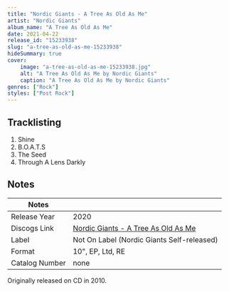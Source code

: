 ```yaml
---
title: "Nordic Giants - A Tree As Old As Me"
artist: "Nordic Giants"
album_name: "A Tree As Old As Me"
date: 2021-04-22
release_id: "15233938"
slug: "a-tree-as-old-as-me-15233938"
hideSummary: true
cover:
    image: "a-tree-as-old-as-me-15233938.jpg"
    alt: "A Tree As Old As Me by Nordic Giants"
    caption: "A Tree As Old As Me by Nordic Giants"
genres: ["Rock"]
styles: ["Post Rock"]
---
```


## Tracklisting
1. Shine
2. B.O.A.T.S
3. The Seed
4. Through A Lens Darkly



## Notes

| Notes          |             |
| ---------------| ----------- |
| Release Year   | 2020 |
| Discogs Link   | [Nordic Giants - A Tree As Old As Me](https://www.discogs.com/release/15233938-Nordic-Giants-A-Tree-As-Old-As-Me) |
| Label          | Not On Label (Nordic Giants Self-released) |
| Format         | 10\", EP, Ltd, RE |
| Catalog Number | none |

Originally released on CD in 2010.

